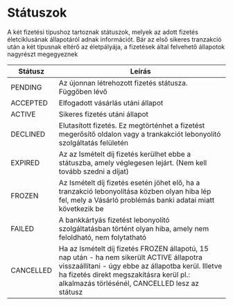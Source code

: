 # Státuszok

A két fizetési típushoz tartoznak státuszok, melyek az adott fizetés életciklusának állapotáról adnak információt.
Bár az első sikeres tranzakció után a két típusnak eltérő az életpályája, a fizetések által felvehető állapotok nagyrészt megegyeznek

|Státusz                    |Leírás                                                                                                                                                                                                                                         |
|---------------------------|-----------------------------------------------------------------------------------------------------------------------------------------------------------------------------------------------------------------------------------------------|
|PENDING                    | Az újonnan létrehozott fizetés státusza. Függőben lévő                                                                                                                                                                                        |
|ACCEPTED                   | Elfogadott vásárlás utáni állapot                                                                                                                                                                                                             |
|ACTIVE                     | Sikeres fizetés utáni állapot                                                                                                                                                                                                                 |
|DECLINED                   | Elutasított fizetés. Ez megtörténhet a fizetést megerősítő oldalon vagy a trankakciót lebonyolító szolgáltatás felületén                                                                                                                      |
|EXPIRED                    | Az az Ismételt díj fizetés kerülhet ebbe a státuszba, amely véglegesen lejárt. (Nem kell tovább szedni a díjat)                                                                                                                             |
|FROZEN                     | Az Ismételt díj fizetés esetén jöhet elő, ha a tranzakció lebonyolítása közben olyan hiba lép fel, mely a Vásárló problémás banki adatai miatt következik be                                                                                  |
|FAILED                     | A bankkártyás fizetést lebonyolító szolgáltatásban történt olyan hiba, amely nem feloldható, nem folytatható                                                                                                                                  |
|CANCELLED                  | Ha az Ismételt díj fizetés FROZEN állapotú, 15 nap után - ha nem sikerült ACTIVE állapotra visszaállítani - úgy ebbe az állapotba kerül. Illetve ha fizetés direkt megszakításra kerül pl.: alkalmazás törlésénél, CANCELLED lesz az státusz  |